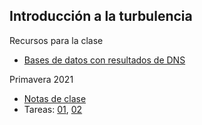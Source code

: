 ## Introducción a la turbulencia

Recursos para la clase
* [Bases de datos con resultados de DNS](https://www.fdy.tu-darmstadt.de/fdyresearch/dns/direkte_numerische_simulation.en.jsp)

Primavera 2021
* [Notas de clase](me6010/notas.pdf)
* Tareas: [01](me6010/tarea01.pdf), [02](me6010/tarea02.pdf)
